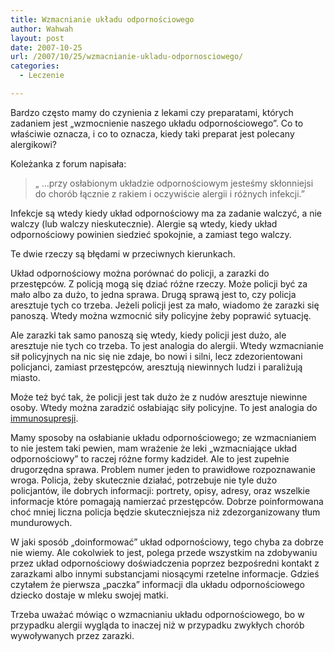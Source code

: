 ```yaml
---
title: Wzmacnianie układu odpornościowego
author: Wahwah
layout: post
date: 2007-10-25
url: /2007/10/25/wzmacnianie-ukladu-odpornosciowego/
categories:
  - Leczenie

---
```

Bardzo często mamy do czynienia z lekami czy preparatami, których zadaniem jest „wzmocnienie naszego układu odpornościowego”. Co to właściwie oznacza, i co to oznacza, kiedy taki preparat jest polecany alergikowi?

<!--more-->Koleżanka z forum napisała:

> „ &#8230;przy osłabionym układzie odpornościowym jesteśmy skłonniejsi do chorób łącznie z rakiem i oczywiście alergii i różnych infekcji.”

Infekcje są wtedy kiedy układ odpornościowy ma za zadanie walczyć, a nie walczy (lub walczy nieskutecznie). Alergie są wtedy, kiedy układ odpornościowy powinien siedzieć spokojnie, a zamiast tego walczy.

Te dwie rzeczy są błędami w przeciwnych kierunkach.

Układ odpornościowy można porównać do policji, a zarazki do przestępców. Z policją mogą się dziać różne rzeczy. Może policji być za mało albo za dużo, to jedna sprawa. Drugą sprawą jest to, czy policja aresztuje tych co trzeba. Jeżeli policji jest za mało, wiadomo że zarazki się panoszą. Wtedy można wzmocnić siły policyjne żeby poprawić sytuację.

Ale zarazki tak samo panoszą się wtedy, kiedy policji jest dużo, ale aresztuje nie tych co trzeba. To jest analogia do alergii. Wtedy wzmacnianie sił policyjnych na nic się nie zdaje, bo nowi i silni, lecz zdezorientowani policjanci, zamiast przestępców, aresztują niewinnych ludzi i paraliżują miasto.

Może też być tak, że policji jest tak dużo że z nudów aresztuje niewinne osoby. Wtedy można zaradzić osłabiając siły policyjne. To jest analogia do [immunosupresji][1].

Mamy sposoby na osłabianie układu odpornościowego; ze wzmacnianiem to nie jestem taki pewien, mam wrażenie że leki „wzmacniające układ odpornościowy” to raczej różne formy kadzideł. Ale to jest zupełnie drugorzędna sprawa. Problem numer jeden to prawidłowe rozpoznawanie wroga. Policja, żeby skutecznie działać, potrzebuje nie tyle dużo policjantów, ile dobrych informacji: portrety, opisy, adresy, oraz wszelkie informacje które pomagają namierzać przestępców. Dobrze poinformowana choć mniej liczna policja będzie skuteczniejsza niż zdezorganizowany tłum mundurowych.

W jaki sposób „doinformować” układ odpornościowy, tego chyba za dobrze nie wiemy. Ale cokolwiek to jest, polega przede wszystkim na zdobywaniu przez układ odpornościowy doświadczenia poprzez bezpośredni kontakt z zarazkami albo innymi substancjami niosącymi rzetelne informacje. Gdzieś czytałem że pierwsza „paczka” informacji dla układu odpornościowego dziecko dostaje w mleku swojej matki.

Trzeba uważać mówiąc o wzmacnianiu układu odpornościowego, bo w przypadku alergii wygląda to inaczej niż w przypadku zwykłych chorób wywoływanych przez zarazki.

 [1]: http://www.atopowe-zapalenie.pl/atopedia/Leki_immunosupresyjne